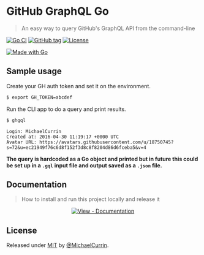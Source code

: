# GitHub GraphQL Go
> An easy way to query GitHub's GraphQL API from the command-line

<!-- Badges generated with Badge Generator - https://michaelcurrin.github.io/badge-generator/ -->

[![Go CI](https://github.com/MichaelCurrin/github-gql-go/workflows/Go%20CI/badge.svg)](https://github.com/MichaelCurrin/github-gql-go/actions?query=workflow:"Go+CI")
[![GitHub tag](https://img.shields.io/github/tag/MichaelCurrin/github-gql-go?include_prereleases=&sort=semver)](https://github.com/MichaelCurrin/github-gql-go/releases/)
[![License](https://img.shields.io/badge/License-MIT-blue)](#license)

[![Made with Go](https://img.shields.io/github/go-mod/go-version/MichaelCurrin/github-gql-go?logo=go&logoColor=white)](https://golang.org)


## Sample usage

Create your GH auth token and set it on the environment.

```sh
$ export GH_TOKEN=abcdef
```

Run the CLI app to do a query and print results.

```sh
$ ghgql
```
```
Login: MichaelCurrin
Created at: 2016-04-30 11:19:17 +0000 UTC
Avatar URL: https://avatars.githubusercontent.com/u/18750745?s=72&u=ec21949f76c6d8f152f3d8c8f8204d86d6fceba5&v=4
```

**The query is hardcoded as a Go object and printed but in future this could be set up in a `.gql` input file and output saved as a `.json` file.**


## Documentation
> How to install and run this project locally and release it

<div align="center">

[![View - Documentation](https://img.shields.io/badge/View-Documentation-blue?style=for-the-badge)](/docs/)

</div>


## License

Released under [MIT](/LICENSE) by [@MichaelCurrin](https://github.com/MichaelCurrin).
